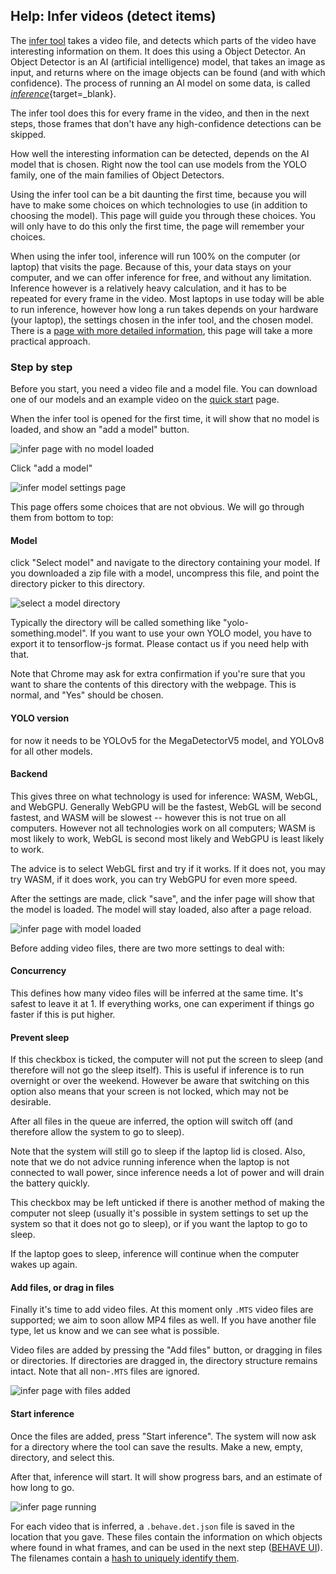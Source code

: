 ## Help: Infer videos (detect items)

The [infer tool]($(BASEDIR)/app/infer.html) takes a video file, and detects which parts of the video have interesting information on them.
It does this using a Object Detector. An Object Detector is an AI (artificial intelligence) model, that takes an image as input, and returns where on the image objects can be found (and with which confidence).
The process of running an AI model on some data, is called [_inference_](https://en.wikipedia.org/wiki/Statistical_inference){target=_blank}.

The infer tool does this for every frame in the video, and then in the next steps, those frames that don't have any high-confidence detections can be skipped.

How well the interesting information can be detected, depends on the AI model that is chosen. Right now the tool can use models from the YOLO family, one of the main families of Object Detectors.

Using the infer tool can be a bit daunting the first time, because you will have to make some choices on which technologies to use (in addition to choosing the model). This page will guide you through these choices. You will only have to do this only the first time, the page will remember your choices.

When using the infer tool, inference will run 100% on the computer (or laptop) that visits the page.
Because of this, your data stays on your computer, and we can offer inference for free, and without any limitation.
Inference however is a relatively heavy calculation, and it has to be repeated for every frame in the video.
Most laptops in use today will be able to run inference, however how long a run takes depends on your hardware (your laptop), the settings chosen in the infer tool, and the chosen model.
There is a [page with more detailed information]($(BASEDIR)/understand/inference-speed.md), this page will take a more practical approach.

### Step by step

Before you start, you need a video file and a model file.
You can download one of our models and an example video on the [quick start](quickstart.html) page.

When the infer tool is opened for the first time, it will show that no model is loaded, and show an "add a model" button.

![infer page with no model loaded]($(BASEDIR)/assets/infer/infer-start.png)

Click "add a model"

![infer model settings page]($(BASEDIR)/assets/infer/infer-choose-model.png)

This page offers some choices that are not obvious.
We will go through them from bottom to top:

#### Model
click "Select model" and navigate to the directory containing your model.
If you downloaded a zip file with a model, uncompress this file, and point the directory picker to this directory.

![select a model directory]($(BASEDIR)/assets/infer/infer-select-model-directory.png)

Typically the directory will be called something like "yolo-something.model".
If you want to use your own YOLO model, you have to export it to tensorflow-js format.
Please contact us if you need help with that.

Note that Chrome may ask for extra confirmation if you're sure that you want to share the contents of this directory with the webpage.
This is normal, and "Yes" should be chosen.

#### YOLO version
for now it needs to be YOLOv5 for the MegaDetectorV5 model, and YOLOv8 for all other models.

#### Backend
This gives three on what technology is used for inference: WASM, WebGL, and WebGPU.
Generally WebGPU will be the fastest, WebGL will be second fastest, and WASM will be slowest -- however this is not true on all computers.
However not all technologies work on all computers; WASM is most likely to work, WebGL is second most likely and WebGPU is least likely to work.

The advice is to select WebGL first and try if it works. If it does not, you may try WASM, if it does work, you can try WebGPU for even more speed.

After the settings are made, click "save", and the infer page will show that the model is loaded. The model will stay loaded, also after a page reload.

![infer page with model loaded]($(BASEDIR)/assets/infer/infer-auk-model.png)

Before adding video files, there are two more settings to deal with:

#### Concurrency
This defines how many video files will be inferred at the same time.
It's safest to leave it at 1.
If everything works, one can experiment if things go faster if this is put higher.

#### Prevent sleep
If this checkbox is ticked, the computer will not put the screen to sleep (and therefore will not go the sleep itself).
This is useful if inference is to run overnight or over the weekend.
However be aware that switching on this option also means that your screen is not locked, which may not be desirable.

After all files in the queue are inferred, the option will switch off (and therefore allow the system to go to sleep).

Note that the system will still go to sleep if the laptop lid is closed.
Also, note that we do not advice running inference when the laptop is not connected to wall power, since inference needs a lot of power and will drain the battery quickly.

This checkbox may be left unticked if there is another method of making the computer not sleep (usually it's possible in system settings to set up the system so that it does not go to sleep), or if you want the laptop to go to sleep.

If the laptop goes to sleep, inference will continue when the computer wakes up again.

#### Add files, or drag in files
Finally it's time to add video files.
At this moment only `.MTS` video files are supported; we aim to soon allow MP4 files as well.
If you have another file type, let us know and we can see what is possible.

Video files are added by pressing the "Add files" button, or dragging in files or directories.
If directories are dragged in, the directory structure remains intact.
Note that all non-`.MTS` files are ignored.

![infer page with files added]($(BASEDIR)/assets/infer/infer-files-added.png)

#### Start inference
Once the files are added, press "Start inference".
The system will now ask for a directory where the tool can save the results.
Make a new, empty, directory, and select this.

After that, inference will start. It will show progress bars, and an estimate of how long to go.

![infer page running]($(BASEDIR)/assets/infer/infer-running.png)

For each video that is inferred, a `.behave.det.json` file is saved in the location that you gave.
These files contain the information on which objects where found in what frames, and can be used in the next step ([BEHAVE UI](viewer.html)). The filenames contain a [hash to uniquely identify them]($(BASEDIR)/understand/hash.html).
